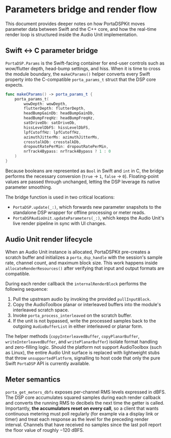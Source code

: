 # Parameters bridge and render flow

This document provides deeper notes on how PortaDSPKit moves parameter data between Swift and the C++ core, and how the real-time render loop is structured inside the Audio Unit implementation.

## Swift ↔︎ C parameter bridge

`PortaDSP.Params` is the Swift-facing container for end-user controls such as wow/flutter depth, head-bump settings, and hiss. When it is time to cross the module boundary, the `makeCParams()` helper converts every Swift property into the C-compatible `porta_params_t` struct that the DSP core expects.

```swift
func makeCParams() -> porta_params_t {
    porta_params_t(
        wowDepth: wowDepth,
        flutterDepth: flutterDepth,
        headBumpGainDb: headBumpGainDb,
        headBumpFreqHz: headBumpFreqHz,
        satDriveDb: satDriveDb,
        hissLevelDbFS: hissLevelDbFS,
        lpfCutoffHz: lpfCutoffHz,
        azimuthJitterMs: azimuthJitterMs,
        crosstalkDb: crosstalkDb,
        dropoutRatePerMin: dropoutRatePerMin,
        nrTrack4Bypass: nrTrack4Bypass ? 1 : 0
    )
}
```

Because booleans are represented as `Bool` in Swift and `int` in C, the bridge performs the necessary conversion (`true` → `1`, `false` → `0`). Floating-point values are passed through unchanged, letting the DSP leverage its native parameter smoothing.

The bridge function is used in two critical locations:

- `PortaDSP.update(_:)`, which forwards new parameter snapshots to the standalone DSP wrapper for offline processing or meter reads.
- `PortaDSPAudioUnit.updateParameters(_:)`, which keeps the Audio Unit's live render pipeline in sync with UI changes.

## Audio Unit render lifecycle

When an Audio Unit instance is allocated, PortaDSPKit pre-creates a scratch buffer and initializes a `porta_dsp_handle` with the session's sample rate, channel count, and maximum block size. This work happens inside `allocateRenderResources()` after verifying that input and output formats are compatible.

During each render callback the `internalRenderBlock` performs the following sequence:

1. Pull the upstream audio by invoking the provided `pullInputBlock`.
2. Copy the AudioToolbox planar or interleaved buffers into the module's interleaved scratch space.
3. Invoke `porta_process_interleaved` on the scratch buffer.
4. If the unit is not bypassed, write the processed samples back to the outgoing `AudioBufferList` in either interleaved or planar form.

The helper methods (`copyInterleavedBuffer`, `copyPlanarBuffer`, `writeInterleavedBuffer`, and `writePlanarBuffer`) isolate format handling and zero-filling logic. Should the platform not support AudioToolbox (such as Linux), the entire Audio Unit surface is replaced with lightweight stubs that throw `unsupportedPlatform`, signalling to host code that only the pure Swift `PortaDSP` API is currently available.

## Meter semantics

`porta_get_meters_dbfs` exposes per-channel RMS levels expressed in dBFS. The DSP core accumulates squared samples during each render callback and converts the running RMS to decibels the next time the getter is called. Importantly, **the accumulators reset on every call**, so a client that wants continuous metering must poll regularly (for example via a display link or timer) and treat each response as the level for the preceding render interval. Channels that have received no samples since the last poll report the floor value of roughly −120 dBFS.
